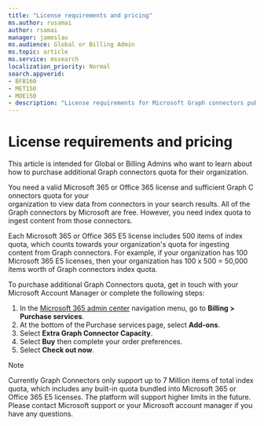 ```yaml
---
title: "License requirements and pricing"
ms.author: rusamai
author: rsamai
manager: jameslau
ms.audience: Global or Billing Admin
ms.topic: article
ms.service: mssearch
localization_priority: Normal
search.appverid:
- BFB160
- MET150
- MOE150
- description: "License requirements for Microsoft Graph connectors public preview for Microsoft Search"
---
```


# License requirements and pricing

This article is intended for Global or Billing Admins who want to learn about how to purchase additional Graph connectors quota for their organization.

You need a valid Microsoft 365 or Office 365 license and sufficient Graph Connectors quota for your organization to view data from connectors in your search results. All of the Graph connectors by Microsoft are free. However, you need index quota to ingest content from those connectors.

Each Microsoft 365 or Office 365 E5 license includes 500 items of index quota, which counts towards your organization's quota for ingesting content from Graph connectors. For example, if your organization has 100 Microsoft 365 E5 licenses, then your organization has 100 x 500 = 50,000 items worth of Graph connectors index quota.

To purchase additional Graph Connectors quota, get in touch with your Microsoft Account Manager or complete the following steps:

1. In the [Microsoft 365 admin center](https://admin.microsoft.com) navigation menu, go to **Billing > Purchase services**.
2. At the bottom of the Purchase services page, select **Add-ons**.
3. Select **Extra Graph Connector Capacity**.
4. Select **Buy** then complete your order preferences.
5. Select **Check out now**.

>[!NOTE]
>Currently Graph Connectors only support up to 7 Million items of total index quota, which includes any built-in quota bundled into Microsoft 365 or Office 365 E5 licenses. The platform will support higher limits in the future. Please contact Microsoft support or your Microsoft account manager if you have any questions.

